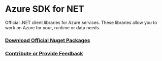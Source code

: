 # Azure SDK for NET

Official .NET client libraries for Azure services.
These libraries allow you to work on Azure for your, runtime or data needs.

### [Download Official Nuget Packages](~/articles/packages.md)

### [Contribute or Provide Feedback](~/articles/CONTRIBUTING.md)

